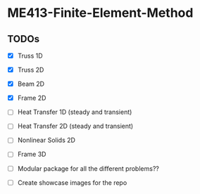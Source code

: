 # ME413-Finite-Element-Method

## TODOs
- [x] Truss 1D
- [x] Truss 2D
- [x] Beam 2D
- [x] Frame 2D

- [ ] Heat Transfer 1D (steady and transient)
- [ ] Heat Transfer 2D (steady and transient)
- [ ] Nonlinear Solids 2D
- [ ] Frame 3D
- [ ] Modular package for all the different problems??

- [ ] Create showcase images for the repo
